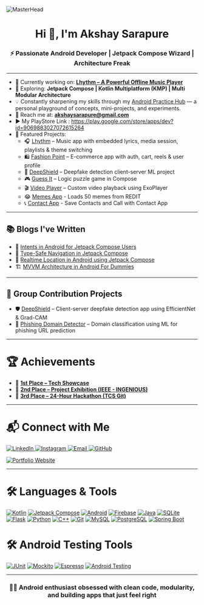![MasterHead](https://user-images.githubusercontent.com/74038190/215768208-3bf3dda8-eeea-40ee-a58b-f5ac529685bf.gif)

<h1 align="center">Hi 👋, I'm Akshay Sarapure</h1>
<h3 align="center">⚡ Passionate Android Developer | Jetpack Compose Wizard | Architecture Freak </h3>

---

- 🔭 Currently working on: **[Lhythm – A Powerful Offline Music Player](https://github.com/Codexyze/Lhythm)**  
- 🌱 Exploring: **Jetpack Compose | Kotlin Multiplatform (KMP) | Multi Modular Architecture**
- 💡 Constantly sharpening my skills through my [Android Practice Hub](https://github.com/Codexyze/practice_Set_Code) — a personal playground of concepts, mini-projects, and experiments.  
- 💌 Reach me at: **akshaysarapure@gmail.com**
- ▶️ My PlayStore Link : https://play.google.com/store/apps/dev?id=9069883027072615264  
- 🧠 Featured Projects:
  - 🎧 [Lhythm](https://github.com/Codexyze/Lhythm) – Music app with embedded lyrics, media session, playlists & theme switching
  - 🛍️ [Fashion Point](https://github.com/Codexyze/FashionPoint) – E-commerce app with auth, cart, reels & user profile
  - 🧠 [DeepShield](https://github.com/Codexyze/DeepFake-Detection) – Deepfake detection client-server ML project
  - 🎮 [Guess It](https://github.com/Codexyze/Guess_it) – Logic puzzle game in Compose
  - 🎬 [Video Player](https://github.com/Codexyze/Video_Player_App) – Custom video playback using ExoPlayer
  - 😂 [Memes App](https://github.com/Codexyze/MemeApp) - Loads 50 memes from REDIT
  - 📞 [Contact App](https://github.com/Codexyze/ContactAppLearning) - Save Contacts and Call with Contact App

---

## 📚 Blogs I've Written

- 🧠 [Intents in Android for Jetpack Compose Users](https://medium.com/@akshaysarapure/intents-in-android-for-jetpack-compose-users-dc0391601b9b)  
- 🧭 [Type-Safe Navigation in Jetpack Compose](https://medium.com/@akshaysarapure/type-safe-navigation-jetpack-compose-be6eaf3e7160)  
- 📍 [Realtime Location in Android using Jetpack Compose](https://medium.com/@akshaysarapure/realtime-location-in-android-using-jetpack-compose-390411e996ea)  
- 🏗️ [MVVM Architecture in Android For Dummies](https://medium.com/@akshaysarapure/mvvm-architecture-in-android-for-dummies-926a882e9088)

---

## 👥 Group Contribution Projects

- 🛡️ [DeepShield](https://github.com/Codexyze/DeepFake-Detection) – Client-server deepfake detection app using EfficientNet & Grad-CAM  
- 🔐 [Phishing Domain Detector](https://github.com/Codexyze/Phishing-Domains-Detection) – Domain classification using ML for phishing URL prediction

---
# 🏆 Achievements

- 🥇 **[1st Place – Tech Showcase ](https://drive.google.com/file/d/1_7yj3NQVbTK9_lxYZ_urf_rSz7CSPlcD/view?usp=drivesdk)**
- 🥈 **[2nd Place – Project Exhibition (IEEE - INGENIOUS)](https://drive.google.com/file/d/1_6MtM_01QaMZg7mAaP9i-nZkA3KQVKP0/view?usp=drivesdk)**
- 🥉 **[3rd Place – 24-Hour Hackathon (TCS Git)](https://drive.google.com/file/d/1_CzKPG09lww6cpg27DS_YqXYmy-9Vt0q/view?usp=drivesdk)**


---


# 📬 Connect with Me

<p align="left">
  <a href="https://www.linkedin.com/in/akshay-sarapure-0a1677213/" target="_blank">
    <img src="https://img.shields.io/badge/LinkedIn-blue?style=flat&logo=linkedin" alt="LinkedIn"/>
  </a>
  <a href="https://instagram.com/ak__shay_s" target="_blank">
    <img src="https://img.shields.io/badge/Instagram-E4405F?style=flat&logo=instagram&logoColor=white" alt="Instagram"/>
  </a>
  <a href="mailto:akshaysarapure.gmail.com" target="_blank">
    <img src="https://img.shields.io/badge/Email-D14836?style=flat&logo=gmail&logoColor=white" alt="Email"/>
  </a>
  <a href="https://github.com/Codexyze" target="_blank">
    <img src="https://img.shields.io/badge/GitHub-black?style=flat&logo=github" alt="GitHub"/>
  </a>

</p>


[![Portfolio Website](https://img.shields.io/badge/Portfolio-000000?style=for-the-badge&logo=vercel&logoColor=white)](https://v0-akshay-sarapure-portfolio.vercel.app/)


---


# 🛠️ Languages & Tools

[![Kotlin](https://img.shields.io/badge/Kotlin-7F52FF?style=for-the-badge&logo=kotlin&logoColor=white)](https://kotlinlang.org/)
[![Jetpack Compose](https://img.shields.io/badge/Jetpack_Compose-4285F4?style=for-the-badge&logo=jetpackcompose&logoColor=white)](https://developer.android.com/jetpack/compose)
[![Android](https://img.shields.io/badge/Android-3DDC84?style=for-the-badge&logo=android&logoColor=white)](https://developer.android.com/)
[![Firebase](https://img.shields.io/badge/Firebase-FFCA28?style=for-the-badge&logo=firebase&logoColor=black)](https://firebase.google.com/)
[![Java](https://img.shields.io/badge/Java-ED8B00?style=for-the-badge&logo=java&logoColor=white)](https://www.java.com/)
[![SQLite](https://img.shields.io/badge/SQLite-003B57?style=for-the-badge&logo=sqlite&logoColor=white)](https://www.sqlite.org/)
[![Flask](https://img.shields.io/badge/Flask-black?style=for-the-badge&logo=flask&logoColor=white)](https://flask.palletsprojects.com/)
[![Python](https://img.shields.io/badge/Python-3776AB?style=for-the-badge&logo=python&logoColor=white)](https://www.python.org/)
[![C++](https://img.shields.io/badge/C++-00599C?style=for-the-badge&logo=c%2B%2B&logoColor=white)](https://www.w3schools.com/cpp/)
[![Git](https://img.shields.io/badge/Git-F05032?style=for-the-badge&logo=git&logoColor=white)](https://git-scm.com/)
[![MySQL](https://img.shields.io/badge/MySQL-005C84?style=for-the-badge&logo=mysql&logoColor=white)](https://www.mysql.com/)
[![PostgreSQL](https://img.shields.io/badge/PostgreSQL-4169E1?style=for-the-badge&logo=postgresql&logoColor=white)](https://www.postgresql.org/)
[![Spring Boot](https://img.shields.io/badge/Spring_Boot-6DB33F?style=for-the-badge&logo=springboot&logoColor=white)](https://spring.io/projects/spring-boot)
<!-- Testing tools below -->
# 🛠️ Android Testing Tools
[![JUnit](https://img.shields.io/badge/JUnit-25A162?style=for-the-badge&logo=junit5&logoColor=white)](https://junit.org/junit5/)
[![Mockito](https://img.shields.io/badge/Mockito-9B59B6?style=for-the-badge&logo=mockito&logoColor=white)](https://site.mockito.org/)
[![Espresso](https://img.shields.io/badge/Espresso-795548?style=for-the-badge&logo=android&logoColor=white)](https://developer.android.com/training/testing/espresso)
[![Android Testing](https://img.shields.io/badge/Android_Testing-3DDC84?style=for-the-badge&logo=android&logoColor=white)](https://developer.android.com/training/testing)


---

<h3 align="center">👨‍💻 Android enthusiast obsessed with clean code, modularity, and building apps that just feel right</h3>
